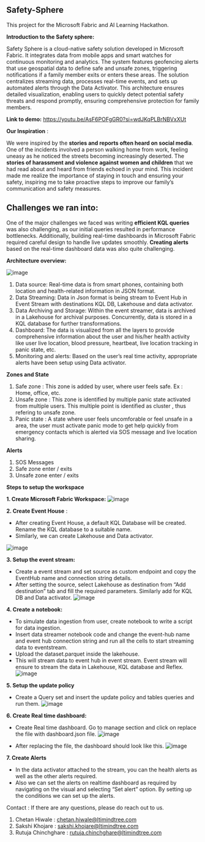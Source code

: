 ## Safety-Sphere
This project for the Microsoft Fabric and AI Learning Hackathon. 


**Introduction to the Safety sphere:**

Safety Sphere is a cloud-native safety solution developed in Microsoft Fabric. It integrates data from mobile apps and smart watches for continuous monitoring and analytics. The system features geofencing alerts that use geospatial data to define safe and unsafe zones, triggering notifications if a family member exits or enters these areas.
The solution centralizes streaming data, processes real-time events, and sets up automated alerts through the Data Activator. This architecture ensures detailed visualization, enabling users to quickly detect potential safety threats and respond promptly, ensuring comprehensive protection for family members.

**Link to demo:** 
https://youtu.be/AsF6POFgGR0?si=wdJKqPLBrNBVxXUt

**Our Inspiration** :

We were inspired by the **stories and reports often heard on social media**. One of the incidents involved a person walking home from work, feeling uneasy as he noticed the streets becoming increasingly deserted. The **stories of harassment and violence against women and children** that we had read about and heard from friends echoed in your mind. This incident made me realize the importance of staying in touch and ensuring your safety, inspiring me to take proactive steps to improve our family’s communication and safety measures.

## Challenges we ran into:
One of the major challenges we faced was writing **efficient KQL queries** was also challenging, as our initial queries resulted in performance bottlenecks. Additionally, building real-time dashboards in Microsoft Fabric required careful design to handle live updates smoothly. **Creating alerts** based on the real-time dashboard data was also quite challenging.


**Architecture overview:**

![image](https://github.com/user-attachments/assets/8e6df12b-4ab3-4893-902d-7d807d0b152e)


 
1.	Data source: Real-time data is from smart phones, containing both location and health-related information in JSON format. 
2.	Data Streaming: Data in Json format is being stream to Event Hub in Event Stream with destinations KQL DB, Lakehouse and data activator. 
3.	Data Archiving and Storage:  Within the event streamer, data is archived in a Lakehouse for archival purposes. Concurrently, data is stored in a KQL database for further transformations. 
4.	Dashboard: The data is visualized from all the layers to provide comprehensive information about the user and his/her health activity like user live location, blood pressure, heartbeat, live location tracking in panic state, etc. 
5.	Monitoring and alerts: Based on the user’s real time activity, appropriate alerts have been setup using Data activator. 


**Zones and State**

1. Safe zone : This zone is added by user, where user feels safe. Ex : Home, office, etc.
2. Unsafe zone : This zone is identified by multiple panic state activated from multiple users. This multiple point is identified as cluster , thus refering to unsafe zone.
3. Panic state : A state where user feels uncomforable or feel unsafe in a area, the user must activate panic mode to get help quickly from emergency contacts which is alerted via SOS message and live location sharing. 

**Alerts**
1. SOS Messages
2. Safe zone enter / exits
3. Unsafe zone enter / exits

**Steps to setup the workspace**

**1. Create Microsoft Fabric Workspace:**
![image](https://github.com/user-attachments/assets/524c85e7-cc59-45ab-895c-489d39aee0b1)

 

**2. Create Event House** : 
- After creating Event House, a default KQL Database will be created. Rename the KQL database to a suitable name.
- Similarly, we can create Lakehouse and Data activator.

![image](https://github.com/user-attachments/assets/6c05c280-e168-47f1-929e-29c310de3319)



**3. Setup the event stream:**
- Create a event stream and set source as custom endpoint and copy the EventHub name and connection string details. 
- After setting the source, select Lakehouse as destination from “Add destination” tab and fill the required parameters. Similarly add for KQL DB and Data activator.
![image](https://github.com/user-attachments/assets/d0da73be-df44-419e-be9e-68d451d377c6)

 
**4. Create a notebook:**
- To simulate data ingestion from user, create notebook to write a script for data ingestion. 
- Insert data streamer notebook code and change the event-hub name and event hub connection string and run all the cells to start streaming data to eventstream. 
- Upload the dataset.parquet inside the lakehouse.
- This will stream data to event hub in event stream. Event stream will ensure to stream the data in Lakehouse, KQL database and Reflex.  
![image](https://github.com/user-attachments/assets/248b8c0c-e64b-4d3b-9638-c6086128e6db)



**5. Setup the update policy** 
- Create a Query set and insert the update policy and tables queries and run them.
![image](https://github.com/user-attachments/assets/e52922bb-d8a9-4170-acdb-3142d4de2cb2)



**6. Create Real time dashboard:**
- Create Real time dashboard. Go to manage section and click on replace the file with dashboard.json file.
![image](https://github.com/user-attachments/assets/1cbf08dd-a427-419c-bcc6-de0ad66a89d3)


- After replacing the file, the dashboard should look like this.
![image](https://github.com/user-attachments/assets/777e29e4-a114-4041-82be-2a4730b6efc1)

 
**7. Create Alerts** 
- In the data activator attached to the stream, you can the health alerts as well as the other alerts required. 
- Also we can set the alerts on realtime dashboard as required by navigating on the visual and selecting “Set alert” option. By setting up the conditions we can set up the alerts.


Contact :
If there are any questions, please do reach out to us.
1. Chetan Hiwale : chetan.hiwale@ltimindtree.com
2. Sakshi Khojare : sakshi.khojare@ltimindtree.com
3. Rutuja Chinchghare : rutuja.chinchghare@ltimindtree.com
